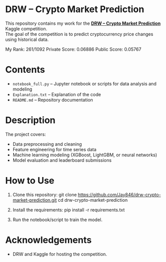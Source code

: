# DRW – Crypto Market Prediction

This repository contains my work for the **[DRW – Crypto Market Prediction](https://www.kaggle.com/competitions/drw-crypto-market-prediction)** Kaggle competition.  
The goal of the competition is to predict cryptocurrency price changes using historical data.

My Rank: 261/1092
Private Score: 0.06886
Public Score: 0.05767

#  Contents
- `notebook_full.py` – Jupyter notebook or scripts for data analysis and modeling
- `Explanation.txt` – Explanation of the code
- `README.md` – Repository documentation

#  Description
The project covers:
- Data preprocessing and cleaning
- Feature engineering for time series data
- Machine learning modeling (XGBoost, LightGBM, or neural networks)
- Model evaluation and leaderboard submissions

#  How to Use
1. Clone this repository: git clone https://github.com/Jay846/drw-crypto-market-prediction.git
cd drw-crypto-market-prediction

2. Install the requirements:
pip install -r requirements.txt

3. Run the notebook/script to train the model.

#  Acknowledgements
- DRW and Kaggle for hosting the competition.

